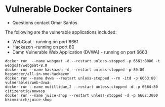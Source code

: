 # Vulnerable Docker Containers
- Questions contact Omar Santos

The following are the vulnerable applications included:
 - WebGoat - running on port 6661 
 - Hackazon -running on port 80
 - Damn Vulnerable Web Application (DVWA) - running on port 6663 

```
docker run  --name webgoat -d --restart unless-stopped -p 6661:8080 -t webgoat/webgoat-8.0
docker run --name hackazon -d --restart unless-stopped -p 80:80 bepsoccer/all-in-one-hackazon
docker run --name dvwa --restart unless-stopped --rm -itd -p 6663:80 vulnerables/web-dvwa
docker run --name mutillidae_2 --restart unless-stopped -d -p 6664:80 citizenstig/nowasp
docker run --name juice-shop --restart unless-stopped -d -p 6662:3000 bkimminich/juice-shop
```
